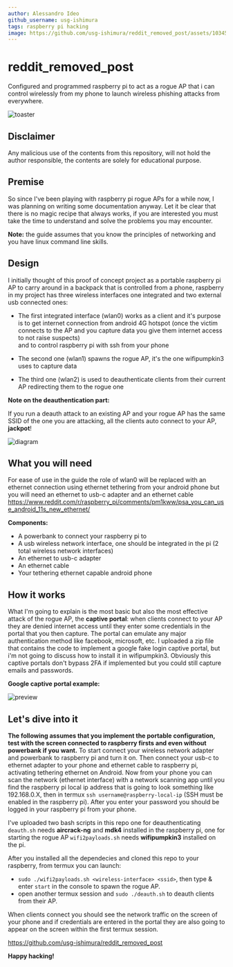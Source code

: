 ```yaml
---
author: Alessandro Ideo
github_username: usg-ishimura
tags: raspberry pi hacking
image: https://github.com/usg-ishimura/reddit_removed_post/assets/103458862/6727e1f4-5736-4087-8730-300e8b6c33b6
---
```


# reddit_removed_post
Configured and programmed raspberry pi to act as a rogue AP that i can control wirelessly from my phone to launch wireless phishing attacks from everywhere.

<!---
![WhatsApp Image 2023-12-08 at 16 09 40](https://github.com/usg-ishimura/reddit_removed_post/assets/103458862/6727e1f4-5736-4087-8730-300e8b6c33b6)
-->
![toaster](https://github.com/usg-ishimura/usg-ishimura.github.io/assets/103458862/8bd81cc5-734e-41c0-8e35-6cc70dfe39c9)

## Disclaimer

Any malicious use of the contents from this repository, will not hold the author responsible, the contents are solely for educational purpose.

## Premise

So since I've been playing with raspberry pi rogue APs for a while now, I was planning on writing some documentation anyway.
Let it be clear that there is no magic recipe that always works, if you are interested you must take the time to understand and solve the problems you may encounter.

**Note:** the guide assumes that you know the principles of networking and you have linux command line skills.

## Design

I initially thought of this proof of concept project as a portable raspberry pi AP to carry around in a backpack that is controlled from a phone,
raspberry in my project has three wireless interfaces one integrated and two external usb connected ones:

- The first integrated interface (wlan0) works as a client and it's purpose is to get internet connection from android 4G hotspot 
(once the victim connects to the AP and you capture data you give them internet access to not raise suspects)  
and to control raspberry pi with ssh from your phone

- The second one (wlan1) spawns the rogue AP, it's the one wifipumpkin3 uses to capture data

- The third one (wlan2) is used to deauthenticate clients from their current AP redirecting them to the rogue one

**Note on the deauthentication part:**

If you run a deauth attack to an existing AP and your rogue AP has the same SSID of the one you are attacking, all the clients auto connect to your AP, **jackpot**!

![diagram](https://github.com/usg-ishimura/usg-ishimura.github.io/assets/103458862/d08e0ef5-b6c5-47a1-9af2-265b1f9b6eae)

## What you will need

For ease of use in the guide the role of wlan0 will be replaced with an ethernet connection using ethernet tethering from your android phone but you will need an ethernet to usb-c adapter and an ethernet cable
[<ins>https://www.reddit.com/r/raspberry_pi/comments/pm1kww/psa_you_can_use_android_11s_new_ethernet/</ins>](https://www.reddit.com/r/raspberry_pi/comments/pm1kww/psa_you_can_use_android_11s_new_ethernet/)

**Components:**

- A powerbank to connect your raspberry pi to
- A usb wireless network interface, one should be integrated in the pi (2 total wireless network interfaces)
- An ethernet to usb-c adapter
- An ethernet cable
- Your tethering ethernet capable android phone

## How it works 

What I'm going to explain is the most basic but also the most effective attack of the rogue AP, the **captive portal**:
when clients connect to your AP they are denied internet access until they enter some credentials in the portal that you then capture.
The portal can emulate any major authentication method like facebook, microsoft, etc. I uploaded a zip file that contains the code to 
implement a google fake login captive portal, but i'm not going to discuss how to install it in wifipumpkin3. 
Obviously this captive portals don't bypass 2FA if implemented but you could still capture emails and passwords.

**Google captive portal example:**

![preview](https://github.com/usg-ishimura/usg-ishimura.github.io/assets/103458862/f69e9577-1b4e-48e5-b2d8-5be708b5a966)

## Let's dive into it
**The following assumes that you implement the portable configuration, test with the screen connected to raspberry firsts and even without powerbank if you want.**
To start connect your wireless network adapter and powerbank to raspberry pi and turn it on.
Then connect your usb-c to ethernet adapter to your phone and ethernet cable to raspberry pi, activating tethering ethernet on Android.
Now from your phone you can scan the network (ethernet interface) with a network scanning app until you find the raspberry pi local ip address that is going to look something like 192.168.0.X,
then in termux `ssh username@raspberry-local-ip` (SSH must be enabled in the raspberry pi).
After you enter your password you should be logged in your raspberry pi from your phone.

I've uploaded two bash scripts in this repo one for deauthenticating `deauth.sh` needs **aircrack-ng** and **mdk4** installed in the raspberry pi,
one for starting the rogue AP `wifi2payloads.sh` needs **wifipumpkin3** installed on the pi.

After you installed all the dependecies and cloned this repo to your raspberry, from termux you can launch:
- `sudo ./wifi2payloads.sh <wireless-interface> <ssid>`, then type & enter `start` in the console to spawn the rogue AP.
- open another termux session and `sudo ./deauth.sh` to deauth clients from their AP.

When clients connect you should see the network traffic on the screen of your phone and if credentials are entered in the portal they are also going to appear on the screen within the first termux session.

[<ins>https://github.com/usg-ishimura/reddit_removed_post</ins>](https://github.com/usg-ishimura/reddit_removed_post)

**Happy hacking!**
